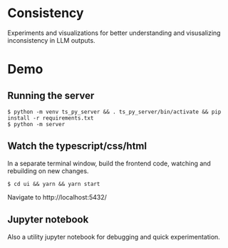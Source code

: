 
# Consistency 
Experiments and visualizations for better understanding and visusalizing inconsistency in LLM outputs.

# Demo
## Running the server

```
$ python -m venv ts_py_server && . ts_py_server/bin/activate && pip install -r requirements.txt
$ python -m server
```

## Watch the typescript/css/html
In a separate terminal window, build the frontend code, watching and rebuilding on new changes.

```
$ cd ui && yarn && yarn start
```
Navigate to 
http://localhost:5432/

## Jupyter notebook
Also a utility jupyter notebook for debugging and quick experimentation.
